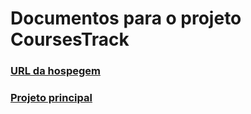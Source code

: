 # Documentos para o projeto CoursesTrack

### [URL da hospegem](https://eduardosdl.github.io/CoursesTrack-docs/)
### [Projeto principal](https://github.com/eduardosdl/CoursesTrack)